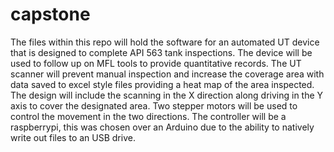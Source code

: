 # capstone
The files within this repo will hold the software for an automated UT device that is designed to complete API 563 tank inspections. The device will be used to follow up on MFL tools to provide quantitative records. The UT scanner will prevent manual inspection and increase the coverage area with data saved to excel style files providing a heat map of the area inspected.
The design will include the scanning in the X direction along driving in the Y axis to cover the designated area. Two stepper motors will be used to control the movement in the two directions. The controller will be a raspberrypi, this was chosen over an Arduino due to the ability to natively write out files to an USB drive. 
